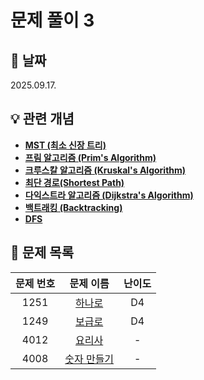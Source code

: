 # 문제 풀이 3

## 📆 날짜
2025.09.17.

## 💡 관련 개념

* [**MST (최소 신장 트리)**](https://github.com/ajjoona-git/TIL/blob/master/algorithm/mst.md)
* [**프림 알고리즘 (Prim's Algorithm)**](https://github.com/ajjoona-git/TIL/blob/master/algorithm/prim.md)
* [**크루스칼 알고리즘 (Kruskal's Algorithm)**](https://github.com/ajjoona-git/TIL/blob/master/algorithm/kruskal.md)
* [**최단 경로(Shortest Path)**](https://github.com/ajjoona-git/TIL/blob/master/algorithm/shortest-path.md)
* [**다익스트라 알고리즘 (Dijkstra's Algorithm)**](https://github.com/ajjoona-git/TIL/blob/master/algorithm/dijkstra.md)
* [**백트래킹 (Backtracking)**](https://github.com/ajjoona-git/TIL/blob/master/algorithm/backtracking.md)
* [**DFS**](https://github.com/ajjoona-git/TIL/blob/master/algorithm/dfs.md)


## 📌 문제 목록

| 문제 번호 | 문제 이름 | 난이도 | 
| :---: | :---: | :---: |
| 1251 | [하나로](./1251/) | D4 |
| 1249 | [보급로](./1249/) | D4 |
| 4012 | [요리사](./4012/) | - |
| 4008 | [숫자 만들기](./4008/) | - |
